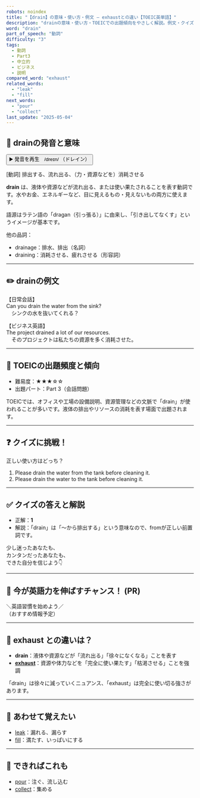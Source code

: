 ```yaml
---
robots: noindex
title: "【drain】の意味・使い方・例文 ― exhaustとの違い【TOEIC英単語】"
description: "drainの意味・使い方・TOEICでの出題傾向をやさしく解説。例文・クイズ付きでexhaustとの違いもわかりやすく学べます。"
word: "drain"
part_of_speech: "動詞"
difficulty: "3"
tags:
  - 動詞
  - Part3
  - 中立的
  - ビジネス
  - 説明
compared_word: "exhaust"
related_words:
  - "leak"
  - "fill"
next_words:
  - "pour"
  - "collect"
last_update: "2025-05-04"
---
```


## 🔰 drainの発音と意味

<button class="play-audio" onclick="playTTS('drain')">
  <span class="play-audio-main">
    ▶️ 発音を再生　/dreɪn/
  </span>
  <span class="play-audio-sub">
    （ドレイン）
  </span>
</button>

[動詞] 排出する、流れ出る、（力・資源などを）消耗させる

**drain** は、液体や資源などが流れ出る、または使い果たされることを表す動詞です。水やお金、エネルギーなど、目に見えるもの・見えないもの両方に使えます。

語源はラテン語の「dragan（引っ張る）」に由来し、「引き出してなくす」というイメージが基本です。

他の品詞：  
- drainage：排水、排出（名詞）
- draining：消耗させる、疲れさせる（形容詞）

---

## ✏️ drainの例文

【日常会話】  
Can you drain the water from the sink?  
　シンクの水を抜いてくれる？

【ビジネス英語】  
The project drained a lot of our resources.  
　そのプロジェクトは私たちの資源を多く消耗させた。

---

## 🎯 TOEICの出題頻度と傾向

- 難易度：★★★☆☆
- 出題パート：Part 3（会話問題）

TOEICでは、オフィスや工場の設備説明、資源管理などの文脈で「drain」が使われることが多いです。液体の排出やリソースの消耗を表す場面で出題されます。

---

## ❓ クイズに挑戦！

正しい使い方はどっち？

1. Please drain the water from the tank before cleaning it.  
2. Please drain the water to the tank before cleaning it.

---

## ✅ クイズの答えと解説

- 正解：**1**
- 解説：「drain」は「～から排出する」という意味なので、fromが正しい前置詞です。

少し迷ったあなたも、  
カンタンだったあなたも、  
できた自分を信じよう👇️

---

## 🚀 今が英語力を伸ばすチャンス！ (PR)

<div class="info-center">
＼英語習慣を始めよう／<br>  
（おすすめ情報予定）
</div>

---

## 🤔  exhaust との違いは？

- **drain**：液体や資源などが「流れ出る」「徐々になくなる」ことを表す
- **[exhaust](/word/exhaust/)**：資源や体力などを「完全に使い果たす」「枯渇させる」ことを強調

「drain」は徐々に減っていくニュアンス、「exhaust」は完全に使い切る強さがあります。

---

## 🧩 あわせて覚えたい

- [leak](/word/leak/)：漏れる、漏らす
- [fill](/word/fill/)：満たす、いっぱいにする

---

## 📖 できればこれも

- [pour](/word/pour/)：注ぐ、流し込む
- [collect](/word/collect/)：集める

<!-- cvid: aid49_bid13 -->
